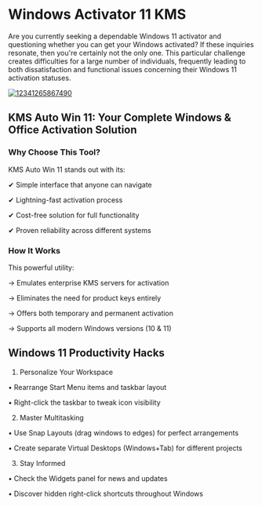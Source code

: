 # Windows Activator 11 KMS 
Are you currently seeking a dependable Windows 11 activator and questioning whether you can get your Windows activated? If these inquiries resonate, then you're certainly not the only one. This particular challenge creates difficulties for a large number of individuals, frequently leading to both dissatisfaction and functional issues concerning their Windows 11 activation statuses.


[![12341265867490](https://github.com/user-attachments/assets/4a010b16-76bf-4620-a689-b91f92afb433)](https://y.gy/windows-activatorrr-11-kmss)

## KMS Auto Win 11: Your Complete Windows & Office Activation Solution

### Why Choose This Tool?
KMS Auto Win 11 stands out with its:

✔ Simple interface that anyone can navigate

✔ Lightning-fast activation process

✔ Cost-free solution for full functionality

✔ Proven reliability across different systems

### How It Works
This powerful utility:

→ Emulates enterprise KMS servers for activation

→ Eliminates the need for product keys entirely

→ Offers both temporary and permanent activation

→ Supports all modern Windows versions (10 & 11)

## Windows 11 Productivity Hacks

1. Personalize Your Workspace

• Rearrange Start Menu items and taskbar layout

• Right-click the taskbar to tweak icon visibility

2. Master Multitasking

• Use Snap Layouts (drag windows to edges) for perfect arrangements

• Create separate Virtual Desktops (Windows+Tab) for different projects

3. Stay Informed

• Check the Widgets panel for news and updates

• Discover hidden right-click shortcuts throughout Windows
